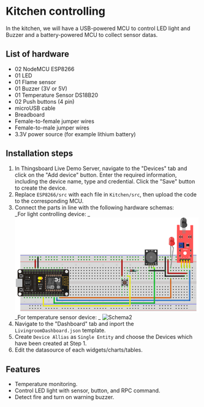 # Kitchen controlling 
In the kitchen, we will have a USB-powered MCU to control LED light and Buzzer and a battery-powered MCU to collect sensor datas.
## List of hardware
- 02 NodeMCU ESP8266 
- 01 LED
- 01 Flame sensor
- 01 Buzzer (3V or 5V)
- 01 Temperature Sensor DS18B20
- 02 Push buttons (4 pin)
- microUSB cable
- Breadboard
- Female-to-female jumper wires
- Female-to-male jumper wires
- 3.3V power source (for example lithium battery)

## Installation steps
1. In Thingsboard Live Demo Server, navigate to the "Devices" tab and click on the "Add device" button. Enter the required information, including the device name, type and credential. Click the "Save" button to create the device.
2. Replace `ESP8266/src` with each file in `Kitchen/src`, then upload the code to the corresponding MCU.
3. Connect the parts in line with the following hardware schemas:  
_For light controlling device:  _
![Schema1](https://github.com/hungdaqq/Smarthome-IoT/blob/main/Features/Kitchen/shema1.png)  
_For temperature sensor device:  _
![Schema2](https://github.com/hungdaqq/Smarthome-IoT/blob/main/Features/Kitchen/shema2.png)  
4. Navigate to the "Dashboard" tab and inport the `LivingroomDashboard.json` template.
5. Create `Device Allias` as `Single Entity` and choose the Devices which have been created at Step 1.
6. Edit the datasource of each widgets/charts/tables.

## Features
- Temperature monitoring.
- Control LED light with sensor, button, and RPC command.
- Detect fire and turn on warning buzzer.
